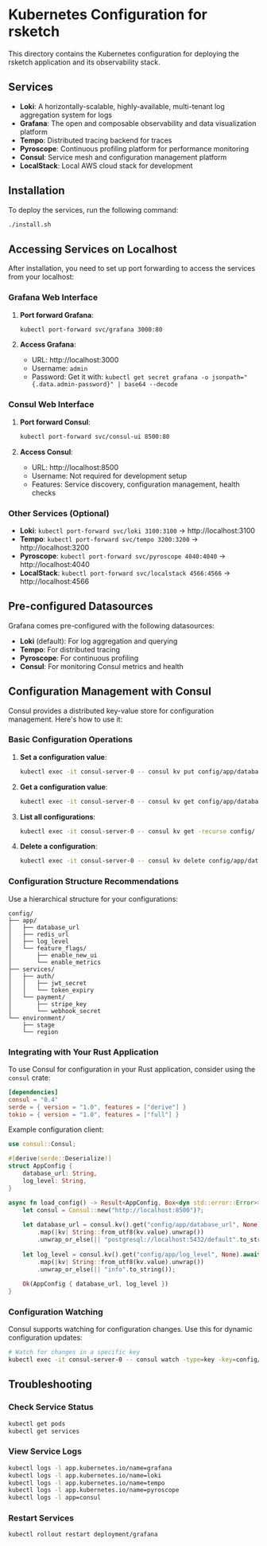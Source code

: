 # Kubernetes Configuration for rsketch

This directory contains the Kubernetes configuration for deploying the rsketch application and its observability stack.

## Services

*   **Loki**: A horizontally-scalable, highly-available, multi-tenant log aggregation system for logs
*   **Grafana**: The open and composable observability and data visualization platform
*   **Tempo**: Distributed tracing backend for traces
*   **Pyroscope**: Continuous profiling platform for performance monitoring
*   **Consul**: Service mesh and configuration management platform
*   **LocalStack**: Local AWS cloud stack for development

## Installation

To deploy the services, run the following command:

```bash
./install.sh
```

## Accessing Services on Localhost

After installation, you need to set up port forwarding to access the services from your localhost:

### Grafana Web Interface

1. **Port forward Grafana**:
   ```bash
   kubectl port-forward svc/grafana 3000:80
   ```

2. **Access Grafana**:
   - URL: http://localhost:3000
   - Username: `admin`
   - Password: Get it with: `kubectl get secret grafana -o jsonpath="{.data.admin-password}" | base64 --decode`

### Consul Web Interface

1. **Port forward Consul**:
   ```bash
   kubectl port-forward svc/consul-ui 8500:80
   ```

2. **Access Consul**:
   - URL: http://localhost:8500
   - Username: Not required for development setup
   - Features: Service discovery, configuration management, health checks

### Other Services (Optional)

- **Loki**: `kubectl port-forward svc/loki 3100:3100` → http://localhost:3100
- **Tempo**: `kubectl port-forward svc/tempo 3200:3200` → http://localhost:3200
- **Pyroscope**: `kubectl port-forward svc/pyroscope 4040:4040` → http://localhost:4040
- **LocalStack**: `kubectl port-forward svc/localstack 4566:4566` → http://localhost:4566

## Pre-configured Datasources

Grafana comes pre-configured with the following datasources:
- **Loki** (default): For log aggregation and querying
- **Tempo**: For distributed tracing
- **Pyroscope**: For continuous profiling
- **Consul**: For monitoring Consul metrics and health

## Configuration Management with Consul

Consul provides a distributed key-value store for configuration management. Here's how to use it:

### Basic Configuration Operations

1. **Set a configuration value**:
   ```bash
   kubectl exec -it consul-server-0 -- consul kv put config/app/database_url "postgresql://localhost:5432/myapp"
   ```

2. **Get a configuration value**:
   ```bash
   kubectl exec -it consul-server-0 -- consul kv get config/app/database_url
   ```

3. **List all configurations**:
   ```bash
   kubectl exec -it consul-server-0 -- consul kv get -recurse config/
   ```

4. **Delete a configuration**:
   ```bash
   kubectl exec -it consul-server-0 -- consul kv delete config/app/database_url
   ```

### Configuration Structure Recommendations

Use a hierarchical structure for your configurations:

```
config/
├── app/
│   ├── database_url
│   ├── redis_url
│   ├── log_level
│   └── feature_flags/
│       ├── enable_new_ui
│       └── enable_metrics
├── services/
│   ├── auth/
│   │   ├── jwt_secret
│   │   └── token_expiry
│   └── payment/
│       ├── stripe_key
│       └── webhook_secret
└── environment/
    ├── stage
    └── region
```

### Integrating with Your Rust Application

To use Consul for configuration in your Rust application, consider using the `consul` crate:

```toml
[dependencies]
consul = "0.4"
serde = { version = "1.0", features = ["derive"] }
tokio = { version = "1.0", features = ["full"] }
```

Example configuration client:
```rust
use consul::Consul;

#[derive(serde::Deserialize)]
struct AppConfig {
    database_url: String,
    log_level: String,
}

async fn load_config() -> Result<AppConfig, Box<dyn std::error::Error>> {
    let consul = Consul::new("http://localhost:8500")?;
    
    let database_url = consul.kv().get("config/app/database_url", None).await?
        .map(|kv| String::from_utf8(kv.value).unwrap())
        .unwrap_or_else(|| "postgresql://localhost:5432/default".to_string());
    
    let log_level = consul.kv().get("config/app/log_level", None).await?
        .map(|kv| String::from_utf8(kv.value).unwrap())
        .unwrap_or_else(|| "info".to_string());
    
    Ok(AppConfig { database_url, log_level })
}
```

### Configuration Watching

Consul supports watching for configuration changes. Use this for dynamic configuration updates:

```bash
# Watch for changes in a specific key
kubectl exec -it consul-server-0 -- consul watch -type=key -key=config/app/log_level
```

## Troubleshooting

### Check Service Status
```bash
kubectl get pods
kubectl get services
```

### View Service Logs
```bash
kubectl logs -l app.kubernetes.io/name=grafana
kubectl logs -l app.kubernetes.io/name=loki
kubectl logs -l app.kubernetes.io/name=tempo
kubectl logs -l app.kubernetes.io/name=pyroscope
kubectl logs -l app=consul
```

### Restart Services
```bash
kubectl rollout restart deployment/grafana
```
